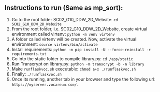 ## Instructions to run (Same as mp_sort):

1.  Go to the root folder SC02_G10_DDW_2D_Website: `cd SC02_G10_DDW_2D_Website`
2.  From the root folder, i.e. SC02_G10_DDW_2D_Website, create virtual environment called virtenv: `python -m venv virtenv`
3.  A folder called virtenv will be created. Now, activate the virtual environment: `source virtenv/bin/activate`
4.  Install requirements: `python -m pip install -U --force-reinstall -r requirements.txt`
5.  Go into the static folder to compile library.py: `cd /app/static`
6.  Run Transcrypt on library.py: `python -m transcrypt -b -n library`
7.  Make `runflaskvoc.sh` executable: `chmod a+x ./runflaskvoc.sh`
8.  Finally: `./runflaskvoc.sh`
9.  Once its running, another tab in your browser and type the following url: `https://myserver.vocareum.com/`.
